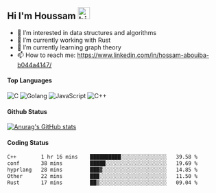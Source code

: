 ## Hi I'm Houssam <img src="https://user-images.githubusercontent.com/1303154/88677602-1635ba80-d120-11ea-84d8-d263ba5fc3c0.gif" width="28px" alt="hi">

- 👀 I’m interested in data structures and algorithms
- 🔭 I’m currently working with Rust
- 🌱 I’m currently learning graph theory
- 📫 How to reach me: https://www.linkedin.com/in/hossam-abouiba-b044a4147/

#### Top Languages

![C](https://img.shields.io/badge/c-%2300599C.svg?style=for-the-badge&logo=c&logoColor=white)
![Golang](https://img.shields.io/badge/go-blue?style=for-the-badge&logo=Goland)
![JavaScript](https://img.shields.io/badge/javascript-%23323330.svg?style=for-the-badge&logo=javascript&logoColor=%23F7DF1E)
![C++](https://img.shields.io/badge/C%2B%2B-blue?style=for-the-badge&logo=C%2B%2B)


#### Github Status
[![Anurag's GitHub stats](https://github-readme-stats.vercel.app/api?username=0xhoussam&theme=tokyonight)](https://github.com/anuraghazra/github-readme-stats)

#### Coding Status
<!--START_SECTION:waka-->

```txt
C++        1 hr 16 mins    ██████████░░░░░░░░░░░░░░░   39.58 %
conf       38 mins         █████░░░░░░░░░░░░░░░░░░░░   19.69 %
hyprlang   28 mins         ███▓░░░░░░░░░░░░░░░░░░░░░   14.85 %
Other      22 mins         ███░░░░░░░░░░░░░░░░░░░░░░   11.50 %
Rust       17 mins         ██▒░░░░░░░░░░░░░░░░░░░░░░   09.04 %
```

<!--END_SECTION:waka-->
